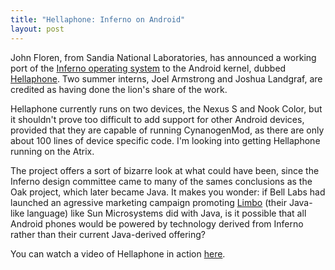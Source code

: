 ```yaml
---
title: "Hellaphone: Inferno on Android"
layout: post
---
```


John Floren, from Sandia National Laboratories, has announced a working port of the [Inferno operating system](http://en.wikipedia.org/wiki/Inferno_(operating_system)) to the Android kernel, dubbed [Hellaphone](https://bitbucket.org/floren/inferno/wiki/Home). Two summer interns, Joel Armstrong and Joshua Landgraf, are credited as having done the lion's share of the work. 

Hellaphone currently runs on two devices, the Nexus S and Nook Color, but it shouldn't prove too difficult to add support for other Android devices, provided that they are capable of running CynanogenMod, as there are only about 100 lines of device specific code. I'm looking into getting Hellaphone running on the Atrix.

The project offers a sort of bizarre look at what could have been, since the Inferno design committee came to many of the sames conclusions as the Oak project, which later became Java. It makes you wonder: if Bell Labs had launched an agressive marketing campaign promoting [Limbo](http://en.wikipedia.org/wiki/Limbo_(programming_language)) (their Java-like language) like Sun Microsystems did with Java, is it possible that all Android phones would be powered by technology derived from Inferno rather than their current Java-derived offering?

You can watch a video of Hellaphone in action [here](http://www.youtube.com/watch?v=dF_-jQc53jw).
